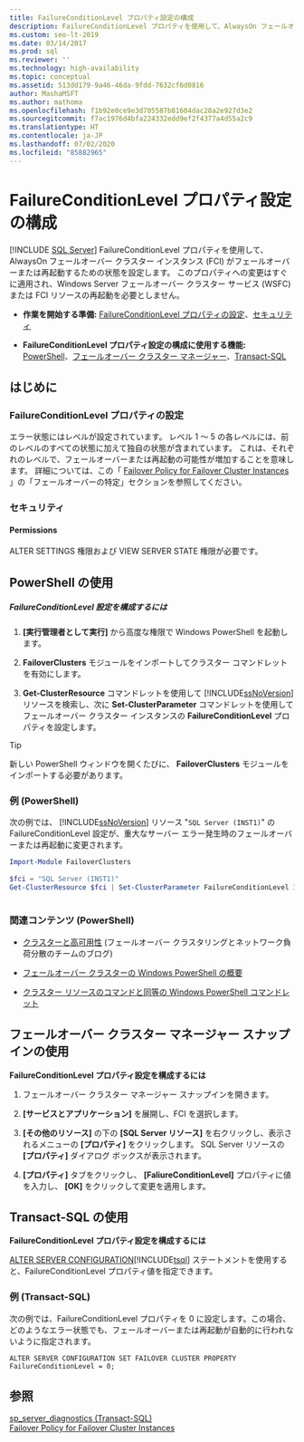 ```yaml
---
title: FailureConditionLevel プロパティ設定の構成
description: FailureConditionLevel プロパティを使用して、AlwaysOn フェールオーバー クラスター インスタンス (FCI) がフェールオーバーまたは再起動するための状態を設定します。
ms.custom: seo-lt-2019
ms.date: 03/14/2017
ms.prod: sql
ms.reviewer: ''
ms.technology: high-availability
ms.topic: conceptual
ms.assetid: 513dd179-9a46-46da-9fdd-7632cf6d0816
author: MashaMSFT
ms.author: mathoma
ms.openlocfilehash: f1b92e0ce9e3d705587b81604dac28a2e927d3e2
ms.sourcegitcommit: f7ac1976d4bfa224332edd9ef2f4377a4d55a2c9
ms.translationtype: HT
ms.contentlocale: ja-JP
ms.lasthandoff: 07/02/2020
ms.locfileid: "85882965"
---
```

# <a name="configure-failureconditionlevel-property-settings"></a>FailureConditionLevel プロパティ設定の構成
[!INCLUDE [SQL Server](../../../includes/applies-to-version/sqlserver.md)]
  FailureConditionLevel プロパティを使用して、AlwaysOn フェールオーバー クラスター インスタンス (FCI) がフェールオーバーまたは再起動するための状態を設定します。 このプロパティへの変更はすぐに適用され、Windows Server フェールオーバー クラスター サービス (WSFC) または FCI リソースの再起動を必要としません。  
  
-   **作業を開始する準備:** [FailureConditionLevel プロパティの設定](#Restrictions)、[セキュリティ](#Security)  
  
-   **FailureConditionLevel プロパティ設定の構成に使用する機能:** [PowerShell](#PowerShellProcedure)、[フェールオーバー クラスター マネージャー](#WSFC)、[Transact-SQL](#TsqlProcedure)  
  
##  <a name="before-you-begin"></a><a name="BeforeYouBegin"></a> はじめに  
  
###  <a name="failureconditionlevel-property-settings"></a><a name="Restrictions"></a> FailureConditionLevel プロパティの設定  
 エラー状態にはレベルが設定されています。 レベル 1 ～ 5 の各レベルには、前のレベルのすべての状態に加えて独自の状態が含まれています。 これは、それぞれのレベルで、フェールオーバーまたは再起動の可能性が増加することを意味します。  詳細については、この「 [Failover Policy for Failover Cluster Instances](../../../sql-server/failover-clusters/windows/failover-policy-for-failover-cluster-instances.md) 」の「フェールオーバーの特定」セクションを参照してください。  
  
###  <a name="security"></a><a name="Security"></a> セキュリティ  
  
####  <a name="permissions"></a><a name="Permissions"></a> Permissions  
 ALTER SETTINGS 権限および VIEW SERVER STATE 権限が必要です。  
  
##  <a name="using-powershell"></a><a name="PowerShellProcedure"></a> PowerShell の使用  
  
##### <a name="to-configure-failureconditionlevel-settings"></a>FailureConditionLevel 設定を構成するには  
  
1.  **[実行管理者として実行]** から高度な権限で Windows PowerShell を起動します。  
  
2.  **FailoverClusters** モジュールをインポートしてクラスター コマンドレットを有効にします。  
  
3.  **Get-ClusterResource** コマンドレットを使用して [!INCLUDE[ssNoVersion](../../../includes/ssnoversion-md.md)] リソースを検索し、次に **Set-ClusterParameter** コマンドレットを使用してフェールオーバー クラスター インスタンスの **FailureConditionLevel** プロパティを設定します。  
  
> [!TIP]  
>  新しい PowerShell ウィンドウを開くたびに、 **FailoverClusters** モジュールをインポートする必要があります。  
  
### <a name="example-powershell"></a>例 (PowerShell)  
 次の例では、 [!INCLUDE[ssNoVersion](../../../includes/ssnoversion-md.md)] リソース "`SQL Server (INST1)`" の FailureConditionLevel 設定が、重大なサーバー エラー発生時のフェールオーバーまたは再起動に変更されます。  
  
```powershell  
Import-Module FailoverClusters  
  
$fci = "SQL Server (INST1)"  
Get-ClusterResource $fci | Set-ClusterParameter FailureConditionLevel 3  
  
```  
  
### <a name="related-content-powershell"></a>関連コンテンツ (PowerShell)  
  
-   [クラスターと高可用性](https://techcommunity.microsoft.com/t5/failover-clustering/bg-p/FailoverClustering) (フェールオーバー クラスタリングとネットワーク負荷分散のチームのブログ)  
  
-   [フェールオーバー クラスターの Windows PowerShell の概要](https://technet.microsoft.com/library/ee619762\(WS.10\).aspx)  
  
-   [クラスター リソースのコマンドと同等の Windows PowerShell コマンドレット](https://msdn.microsoft.com/library/ee619744.aspx#BKMK_resource)  
  
##  <a name="using-the-failover-cluster-manager-snap-in"></a><a name="WSFC"></a> フェールオーバー クラスター マネージャー スナップインの使用  
 **FailureConditionLevel プロパティ設定を構成するには**  
  
1.  フェールオーバー クラスター マネージャー スナップインを開きます。  
  
2.  **[サービスとアプリケーション]** を展開し、FCI を選択します。  
  
3.  **[その他のリソース]** の下の **[SQL Server リソース]** を右クリックし、表示されるメニューの **[プロパティ]** をクリックします。 SQL Server リソースの **[プロパティ]** ダイアログ ボックスが表示されます。  
  
4.  **[プロパティ]** タブをクリックし、 **[FaliureConditionLevel]** プロパティに値を入力し、 **[OK]** をクリックして変更を適用します。  
  
##  <a name="using-transact-sql"></a><a name="TsqlProcedure"></a> Transact-SQL の使用  
 **FailureConditionLevel プロパティ設定を構成するには**  
  
 [ALTER SERVER CONFIGURATION](../../../t-sql/statements/alter-server-configuration-transact-sql.md)[!INCLUDE[tsql](../../../includes/tsql-md.md)] ステートメントを使用すると、FailureConditionLevel プロパティ値を指定できます。  
  
###  <a name="example-transact-sql"></a><a name="TsqlExample"></a> 例 (Transact-SQL)  
 次の例では、FailureConditionLevel プロパティを 0 に設定します。この場合、どのようなエラー状態でも、フェールオーバーまたは再起動が自動的に行われないように指定されます。  
  
```  
ALTER SERVER CONFIGURATION SET FAILOVER CLUSTER PROPERTY FailureConditionLevel = 0;  
```  
  
## <a name="see-also"></a>参照  
 [sp_server_diagnostics &#40;Transact-SQL&#41;](../../../relational-databases/system-stored-procedures/sp-server-diagnostics-transact-sql.md)   
 [Failover Policy for Failover Cluster Instances](../../../sql-server/failover-clusters/windows/failover-policy-for-failover-cluster-instances.md)  
  
  
